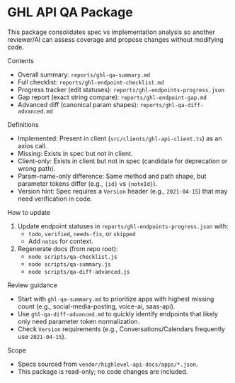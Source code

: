 # GHL API QA Package

This package consolidates spec vs implementation analysis so another reviewer/AI can assess coverage and propose changes without modifying code.

Contents
- Overall summary: `reports/ghl-qa-summary.md`
- Full checklist: `reports/ghl-endpoint-checklist.md`
- Progress tracker (edit statuses): `reports/ghl-endpoints-progress.json`
- Gap report (exact string compare): `reports/ghl-endpoint-gap.md`
- Advanced diff (canonical param shapes): `reports/ghl-qa-diff-advanced.md`

Definitions
- Implemented: Present in client (`src/clients/ghl-api-client.ts`) as an axios call.
- Missing: Exists in spec but not in client.
- Client-only: Exists in client but not in spec (candidate for deprecation or wrong path).
- Param-name-only difference: Same method and path shape, but parameter tokens differ (e.g., `{id}` vs `{noteId}`).
- Version hint: Spec requires a `Version` header (e.g., `2021-04-15`) that may need verification in code.

How to update
1) Update endpoint statuses in `reports/ghl-endpoints-progress.json` with:
   - `todo`, `verified`, `needs-fix`, or `skipped`
   - Add `notes` for context.
2) Regenerate docs (from repo root):
   - `node scripts/qa-checklist.js`
   - `node scripts/qa-summary.js`
   - `node scripts/qa-diff-advanced.js`

Review guidance
- Start with `ghl-qa-summary.md` to prioritize apps with highest missing count (e.g., social-media-posting, voice-ai, saas-api).
- Use `ghl-qa-diff-advanced.md` to quickly identify endpoints that likely only need parameter token normalization.
- Check `Version` requirements (e.g., Conversations/Calendars frequently use `2021-04-15`).

Scope
- Specs sourced from `vendor/highlevel-api-docs/apps/*.json`.
- This package is read-only; no code changes are included.

